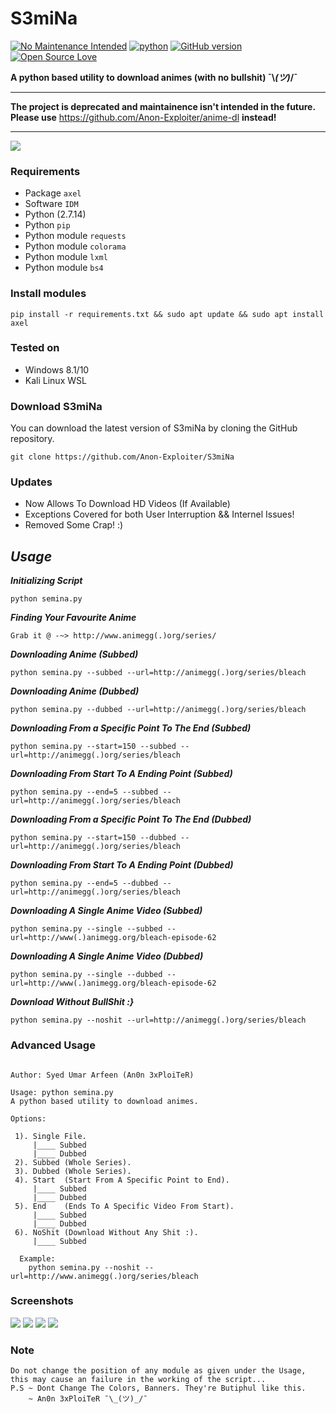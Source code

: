 # S3miNa

[![No Maintenance Intended](http://unmaintained.tech/badge.svg)](http://unmaintained.tech/)
[![python](https://img.shields.io/badge/python-2.7-blue.svg)](https://www.python.org/downloads/)
[![GitHub version](https://d25lcipzij17d.cloudfront.net/badge.svg?id=gh&type=1&v=1.0.1&x2=0)](http://badge.fury.io/gh/boennemann%2Fbadges)
[![Open Source Love](https://badges.frapsoft.com/os/mit/mit.svg?v=102)](https://github.com/ellerbrock/open-source-badge/)

**A python based utility to download animes (with no bullshit) ¯\\_(ツ)_/¯**

---

**The project is deprecated and maintainence isn't intended in the future. Please use** https://github.com/Anon-Exploiter/anime-dl **instead!**

---

<img src="https://i.imgur.com/0bwOcSS.png" />

### Requirements

- Package `axel`
- Software `IDM`
- Python (2.7.14)
- Python `pip`
- Python module `requests`
- Python module `colorama`
- Python module `lxml`
- Python module `bs4`

### Install modules

	pip install -r requirements.txt && sudo apt update && sudo apt install axel
	
### Tested on

- Windows 8.1/10
- Kali Linux WSL
 
### Download S3miNa

You can download the latest version of S3miNa by cloning the GitHub repository.

	git clone https://github.com/Anon-Exploiter/S3miNa
	
### Updates

- Now Allows To Download HD Videos (If Available)
- Exceptions Covered for both User Interruption && Internel Issues!
- Removed Some Crap! :)


## ***Usage***

***Initializing Script***

	python semina.py

***Finding Your Favourite Anime***

	Grab it @ -~> http://www.animegg(.)org/series/

***Downloading Anime (Subbed)***

    python semina.py --subbed --url=http://animegg(.)org/series/bleach
  
***Downloading Anime (Dubbed)***

    python semina.py --dubbed --url=http://animegg(.)org/series/bleach
  
***Downloading From a Specific Point To The End (Subbed)***

    python semina.py --start=150 --subbed --url=http://animegg(.)org/series/bleach
  
***Downloading From Start To A Ending Point (Subbed)***

    python semina.py --end=5 --subbed --url=http://animegg(.)org/series/bleach
  
***Downloading From a Specific Point To The End (Dubbed)***

    python semina.py --start=150 --dubbed --url=http://animegg(.)org/series/bleach
  
***Downloading From Start To A Ending Point (Dubbed)***

    python semina.py --end=5 --dubbed --url=http://animegg(.)org/series/bleach

***Downloading A Single Anime Video (Subbed)***

    python semina.py --single --subbed --url=http://www(.)animegg.org/bleach-episode-62

***Downloading A Single Anime Video (Dubbed)***

    python semina.py --single --dubbed --url=http://www(.)animegg.org/bleach-episode-62

***Download Without BullShit :}***

    python semina.py --noshit --url=http://animegg(.)org/series/bleach
	

### Advanced Usage

<pre><code>
Author: Syed Umar Arfeen (An0n 3xPloiTeR)

Usage: python semina.py
A python based utility to download animes.

Options:

 1). Single File.
  	 |____ Subbed
  	 |____ Dubbed
 2). Subbed (Whole Series).
 3). Dubbed (Whole Series).
 4). Start  (Start From A Specific Point to End).
  	 |____ Subbed
  	 |____ Dubbed
 5). End    (Ends To A Specific Video From Start).
  	 |____ Subbed
  	 |____ Dubbed
 6). NoShit (Download Without Any Shit :).
  	 |____ Subbed
  
  Example:
	python semina.py --noshit --url=http://www.animegg(.)org/series/bleach 
</code></pre>

### Screenshots

<img src="https://i.imgur.com/0bwOcSS.png" />
<img src="https://i.imgur.com/tsPYTg0.png" />
<img src="https://i.imgur.com/QbIGGu2.png" />
<img src="https://i.imgur.com/WMWwQfx.png" />

### Note 
<pre><code>Do not change the position of any module as given under the Usage, this may cause an failure in the working of the script...
P.S ~ Dont Change The Colors, Banners. They're Butiphul like this.
	~ An0n 3xPloiTeR ¯\_(ツ)_/¯
</code></pre>
